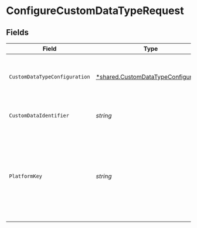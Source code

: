 # ConfigureCustomDataTypeRequest


## Fields

| Field                                                                                                                                                                                                                                                                                                                                       | Type                                                                                                                                                                                                                                                                                                                                        | Required                                                                                                                                                                                                                                                                                                                                    | Description                                                                                                                                                                                                                                                                                                                                 | Example                                                                                                                                                                                                                                                                                                                                     |
| ------------------------------------------------------------------------------------------------------------------------------------------------------------------------------------------------------------------------------------------------------------------------------------------------------------------------------------------- | ------------------------------------------------------------------------------------------------------------------------------------------------------------------------------------------------------------------------------------------------------------------------------------------------------------------------------------------- | ------------------------------------------------------------------------------------------------------------------------------------------------------------------------------------------------------------------------------------------------------------------------------------------------------------------------------------------- | ------------------------------------------------------------------------------------------------------------------------------------------------------------------------------------------------------------------------------------------------------------------------------------------------------------------------------------------- | ------------------------------------------------------------------------------------------------------------------------------------------------------------------------------------------------------------------------------------------------------------------------------------------------------------------------------------------- |
| `CustomDataTypeConfiguration`                                                                                                                                                                                                                                                                                                               | [*shared.CustomDataTypeConfiguration](../../../pkg/models/shared/customdatatypeconfiguration.md)                                                                                                                                                                                                                                            | :heavy_minus_sign:                                                                                                                                                                                                                                                                                                                          | Custom data type configuration for the specified platform.                                                                                                                                                                                                                                                                                  |                                                                                                                                                                                                                                                                                                                                             |
| `CustomDataIdentifier`                                                                                                                                                                                                                                                                                                                      | *string*                                                                                                                                                                                                                                                                                                                                    | :heavy_check_mark:                                                                                                                                                                                                                                                                                                                          | Unique identifier for a custom data type.                                                                                                                                                                                                                                                                                                   | DynamicsPurchaseOrders                                                                                                                                                                                                                                                                                                                      |
| `PlatformKey`                                                                                                                                                                                                                                                                                                                               | *string*                                                                                                                                                                                                                                                                                                                                    | :heavy_check_mark:                                                                                                                                                                                                                                                                                                                          | A unique 4-letter key to represent a platform in each integration. View [accounting](https://docs.codat.io/integrations/accounting/overview#platform-keys), [banking](https://docs.codat.io/integrations/banking/overview#platform-keys), and [commerce](https://docs.codat.io/integrations/commerce/overview#platform-keys) platform keys. | gbol                                                                                                                                                                                                                                                                                                                                        |